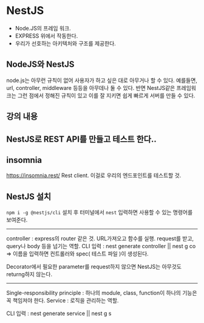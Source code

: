 # NestJS

- Node.JS의 프레임 워크.
- EXPRESS 위에서 작동한다.
- 우리가 선호하는 아키텍처와 구조를 제공한다.

## NodeJS와 NestJS

node.js는 아무런 규칙이 없어 사용자가 하고 싶은 대로 아무거나 할 수 있다. 예를들면, url, controller, middleware 등등을 아무데나 둘 수 있다.
반면 NestJS같은 프레임워크는 그런 점에서 정해진 규칙이 있고 이를 잘 지키면 쉽게 빠르게 서버를 만들 수 있다.

## 강의 내용

## NestJS로 REST API를 만들고 테스트 한다..

## insomnia

https://insomnia.rest/
Rest client. 이걸로 우리의 엔드포인트를 테스트할 것.

## NestJS 설치

`npm i -g @nestjs/cli`
설치 후 터미널에서 `nest` 입력하면 사용할 수 있는 명령어를 보여준다.

---

controller : express의 router 같은 것. URL가져오고 함수를 실행. request를 받고, query나 body 등을 넘기는 역할.
CLI 입력 : nest generate controller || nest g co => 이름을 입력하면 컨트롤러와 spec( 테스트 파일 )이 생성된다.

Decorator에서 필요한 parameter를 request하지 않으면 NestJS는 아무것도 returng하지 않는다.

---

Single-responsibility principle : 하나의 module, class, function이 하나의 기능은 꼭 책임져야 한다.
Service : 로직을 관리하는 역할.

CLI 입력 : nest generate service || nest g s

